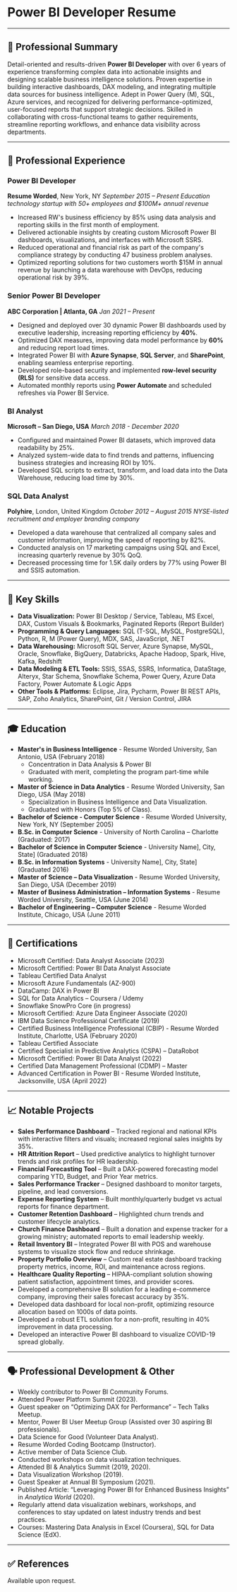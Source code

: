 # Power BI Developer Resume

---

## 💼 **Professional Summary**
Detail-oriented and results-driven **Power BI Developer** with over 6 years of experience transforming complex data into actionable insights and designing scalable business intelligence solutions. Proven expertise in building interactive dashboards, DAX modeling, and integrating multiple data sources for business intelligence. Adept in Power Query (M), SQL, Azure services, and recognized for delivering performance-optimized, user-focused reports that support strategic decisions. Skilled in collaborating with cross-functional teams to gather requirements, streamline reporting workflows, and enhance data visibility across departments. 

---

## 💼 **Professional Experience**

### **Power BI Developer**
**Resume Worded**, New York, NY
*September 2015 – Present*
_Education technology startup with 50+ employees and $100M+ annual revenue_
* Increased RW's business efficiency by 85% using data analysis and reporting skills in the first month of employment. 
* Delivered actionable insights by creating custom Microsoft Power BI dashboards, visualizations, and interfaces with Microsoft SSRS. 
* Reduced operational and financial risk as part of the company's compliance strategy by conducting 47 business problem analyses. 
* Optimized reporting solutions for two customers worth $15M in annual revenue by launching a data warehouse with DevOps, reducing operational risk by 39%. 

### **Senior Power BI Developer**
**ABC Corporation | Atlanta, GA**
*Jan 2021 – Present*
* Designed and deployed over 30 dynamic Power BI dashboards used by executive leadership, increasing reporting efficiency by **40%**. 
* Optimized DAX measures, improving data model performance by **60%** and reducing report load times. 
* Integrated Power BI with **Azure Synapse**, **SQL Server**, and **SharePoint**, enabling seamless enterprise reporting. 
* Developed role-based security and implemented **row-level security (RLS)** for sensitive data access. 
* Automated monthly reports using **Power Automate** and scheduled refreshes via Power BI Service. 

### **BI Analyst**
**Microsoft – San Diego, USA**
*March 2018 - December 2020*
* Configured and maintained Power BI datasets, which improved data readability by 25%. 
* Analyzed system-wide data to find trends and patterns, influencing business strategies and increasing ROI by 10%. 
* Developed SQL scripts to extract, transform, and load data into the Data Warehouse, reducing load time by 30%. 

### **SQL Data Analyst**
**Polyhire**, London, United Kingdom
*October 2012 – August 2015*
_NYSE-listed recruitment and employer branding company_
* Developed a data warehouse that centralized all company sales and customer information, improving the speed of reporting by 82%. 
* Conducted analysis on 17 marketing campaigns using SQL and Excel, increasing quarterly revenue by 30% QoQ. 
* Decreased processing time for 1.5K daily orders by 77% using Power BI and SSIS automation. 

---

## 🧠 **Key Skills**

* **Data Visualization:** Power BI Desktop / Service, Tableau, MS Excel, DAX, Custom Visuals & Bookmarks, Paginated Reports (Report Builder) 
* **Programming & Query Languages:** SQL (T-SQL, MySQL, PostgreSQL), Python, R, M (Power Query), MDX, SAS, JavaScript, .NET 
* **Data Warehousing:** Microsoft SQL Server, Azure Synapse, MySQL, Oracle, Snowflake, BigQuery, Databricks, Apache Hadoop, Spark, Hive, Kafka, Redshift 
* **Data Modeling & ETL Tools:** SSIS, SSAS, SSRS, Informatica, DataStage, Alteryx, Star Schema, Snowflake Schema, Power Query, Azure Data Factory, Power Automate & Logic Apps 
* **Other Tools & Platforms:** Eclipse, Jira, Pycharm, Power BI REST APIs, SAP, Zoho Analytics, SharePoint, Git / Version Control, JIRA 

---

## 🎓 **Education**

* **Master's in Business Intelligence** - Resume Worded University, San Antonio, USA (February 2018) 
    * Concentration in Data Analysis & Power BI 
    * Graduated with merit, completing the program part-time while working. 
* **Master of Science in Data Analytics** - Resume Worded University, San Diego, USA (May 2018) 
    * Specialization in Business Intelligence and Data Visualization. 
    * Graduated with Honors (Top 5% of Class). 
* **Bachelor of Science - Computer Science** - Resume Worded University, New York, NY (September 2005) 
* **B.Sc. in Computer Science** - University of North Carolina – Charlotte (Graduated: 2017) 
* **Bachelor of Science in Computer Science** - University Name], City, State] (Graduated 2018) 
* **B.Sc. in Information Systems** - University Name], City, State] (Graduated 2016) 
* **Master of Science – Data Visualization** - Resume Worded University, San Diego, USA (December 2019) 
* **Master of Business Administration – Information Systems** - Resume Worded University, Seattle, USA (June 2014) 
* **Bachelor of Engineering – Computer Science** - Resume Worded Institute, Chicago, USA (June 2011) 

---

## 📜 **Certifications**

* Microsoft Certified: Data Analyst Associate (2023) 
* Microsoft Certified: Power BI Data Analyst Associate 
* Tableau Certified Data Analyst 
* Microsoft Azure Fundamentals (AZ-900) 
* DataCamp: DAX in Power BI 
* SQL for Data Analytics – Coursera / Udemy 
* Snowflake SnowPro Core (in progress) 
* Microsoft Certified: Azure Data Engineer Associate (2020) 
* IBM Data Science Professional Certificate (2019) 
* Certified Business Intelligence Professional (CBIP) - Resume Worded Institute, Charlotte, USA (February 2020) 
* Tableau Certified Associate 
* Certified Specialist in Predictive Analytics (CSPA) – DataRobot 
* Microsoft Certified: Power BI Data Analyst (2022) 
* Certified Data Management Professional (CDMP) – Master 
* Advanced Certification in Power BI - Resume Worded Institute, Jacksonville, USA (April 2022) 

---

## 📈 **Notable Projects**

* **Sales Performance Dashboard** – Tracked regional and national KPIs with interactive filters and visuals; increased regional sales insights by 35%. 
* **HR Attrition Report** – Used predictive analytics to highlight turnover trends and risk profiles for HR leadership. 
* **Financial Forecasting Tool** – Built a DAX-powered forecasting model comparing YTD, Budget, and Prior Year metrics. 
* **Sales Performance Tracker** – Designed dashboard to monitor targets, pipeline, and lead conversions. 
* **Expense Reporting System** – Built monthly/quarterly budget vs actual reports for finance department. 
* **Customer Retention Dashboard** – Highlighted churn trends and customer lifecycle analytics. 
* **Church Finance Dashboard** – Built a donation and expense tracker for a growing ministry; automated reports to email leadership weekly. 
* **Retail Inventory BI** – Integrated Power BI with POS and warehouse systems to visualize stock flow and reduce shrinkage. 
* **Property Portfolio Overview** – Custom real estate dashboard tracking property metrics, income, ROI, and maintenance across regions. 
* **Healthcare Quality Reporting** – HIPAA-compliant solution showing patient satisfaction, appointment times, and provider scores. 
* Developed a comprehensive BI solution for a leading e-commerce company, improving their sales forecast accuracy by 35%. 
* Developed data dashboard for local non-profit, optimizing resource allocation based on 1000s of data points. 
* Developed a robust ETL solution for a non-profit, resulting in 40% improvement in data processing. 
* Developed an interactive Power BI dashboard to visualize COVID-19 spread globally. 

---

## 🗣️ **Professional Development & Other**

* Weekly contributor to Power BI Community Forums. 
* Attended Power Platform Summit (2023). 
* Guest speaker on “Optimizing DAX for Performance” – Tech Talks Meetup. 
* Mentor, Power BI User Meetup Group (Assisted over 30 aspiring BI professionals). 
* Data Science for Good (Volunteer Data Analyst). 
* Resume Worded Coding Bootcamp (Instructor). 
* Active member of Data Science Club. 
* Conducted workshops on data visualization techniques. 
* Attended BI & Analytics Summit (2019, 2020). 
* Data Visualization Workshop (2019). 
* Guest Speaker at Annual BI Symposium (2021). 
* Published Article: “Leveraging Power BI for Enhanced Business Insights” in *Analytica World* (2020). 
* Regularly attend data visualization webinars, workshops, and conferences to stay updated on latest industry trends and best practices. 
* Courses: Mastering Data Analysis in Excel (Coursera), SQL for Data Science (EdX). 

---

## ✅ **References**
Available upon request. 